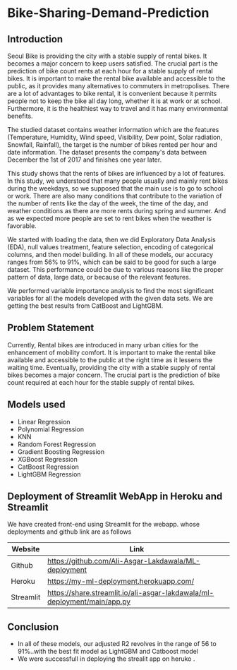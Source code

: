 # Bike-Sharing-Demand-Prediction

## Introduction
Seoul Bike is providing the city with a stable supply of rental bikes. It becomes a major concern to keep users satisfied. The crucial part is the prediction of bike count rents at each hour for a stable supply of rental bikes. It is important to make the rental bike available and accessible to the public, as it provides many alternatives to commuters in metropolises. There are a lot of advantages to bike rental, it is convenient because it permits people not to keep the bike all day long, whether it is at work or at school. Furthermore, it is the healthiest way to travel and it has many environmental benefits.

The studied dataset contains weather information which are the features (Temperature, Humidity, Wind speed, Visibility, Dew point, Solar radiation, Snowfall, Rainfall), the target is the number of bikes rented per hour and date information. The dataset presents the company's data between December the 1st of 2017 and finishes one year later.

This study shows that the rents of bikes are influenced by a lot of features. In this study, we understood that many people usually and mainly rent bikes during the weekdays, so we supposed that the main use is to go to school or work. There are also many conditions that contribute to the variation of the number of rents like the day of the week, the time of the day, and weather conditions as there are more rents during spring and summer. And as we expected more people are set to rent bikes when the weather is favorable.
 
We started with loading the data, then we did Exploratory Data Analysis (EDA), null values treatment, feature selection, encoding of categorical columns, and then model building. In all of these models, our accuracy ranges from 56% to 91%, which can be said to be good for such a large dataset. This performance could be due to various reasons like the proper pattern of data, large data, or because of the relevant features.
 
We performed variable importance analysis to find the most significant variables for all the models developed with the given data sets. We are getting the best results from CatBoost and LightGBM.

## Problem Statement
Currently, Rental bikes are introduced in many urban cities for the enhancement of mobility comfort. It is important to make the rental bike available and accessible to the public at the right time as it lessens the waiting time. Eventually, providing the city with a stable supply of rental bikes becomes a major concern. The crucial part is the prediction of bike count required at each hour for the stable supply of rental bikes.

## Models used 
* Linear Regression
* Polynomial Regression
* KNN
* Random Forest Regression
* Gradient Boosting Regression
* XGBoost Regression
* CatBoost Regression
* LightGBM Regression

## Deployment of Streamlit WebApp in Heroku and Streamlit

We have created front-end using Streamlit for the webapp. whose deployments and github link are as follows 

| Website | Link |
| ------ | ------ |
| Github | https://github.com/Ali-Asgar-Lakdawala/ML-deployment |
| Heroku | https://my-ml-deployment.herokuapp.com/ |
| Streamlit | https://share.streamlit.io/ali-asgar-lakdawala/ml-deployment/main/app.py |
## Conclusion

* In all of these models, our adjusted R2 revolves in the range of 56 to 91%..with the best fit model as LightGBM and Catboost model 
* We were successfull in deploying the strealit app on heruko .














